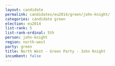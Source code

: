 ```yaml
---
layout: candidate
permalink: candidates/eu2014/green/john-knight/
categories: candidate green
election: eu2014
list-rank: 5
list-rank-ordinal: 5th
person: john-knight
region: north-west
party: green
title: North West - Green Party - John Knight
incumbent: false
---
```

